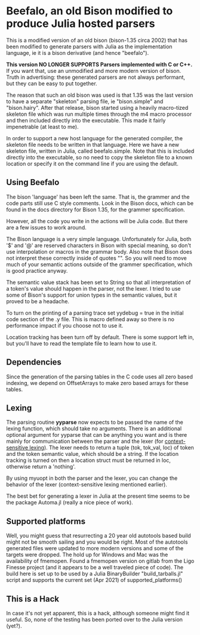 # Beefalo, an old Bison modified to produce Julia hosted parsers

This is a modified version of an old bison (bison-1.35 circa 2002)
that has been modified to generate parsers with Julia as the
implementation language, ie it is a bison derivative (and hence
"beefalo").

**This version NO LONGER SUPPORTS Parsers implemented with C or C++.**
If you want that, use an unmodified and more modern
version of bison. Truth in advertising: these generated parsers are
not always performant, but they can be easy to put together.

The reason that such an old bison was used is that 1.35 was the last
version to have a separate "skeleton" parsing file, ie "bison.simple"
and "bison.hairy". After that release, bison started using a heavily
macro-tized skeleton file which was run multiple times through the m4
macro processor and then included directly into the executable.  This
made it fairly impenetrable (at least to me).

In order to support a new host language for the generated compiler,
the skeleton file needs to be written in that language. Here we have a
new skeleton file, written in Julia, called beefalo.simple. Note that
this is included directly into the executable, so no need to copy the
skeleton file to a known location or specify it on the command line if
you are using the default.

## Using Beefalo

The bison 'language' has been left the same.  That is, the grammer and
the code parts still use C style comments.  Look in the Bison docs,
which can be found in the docs directory for Bison 1.35, for the
grammer specification.

However, all the code you write in the actions will be Julia code.
But there are a few issues to work around.

The Bison language is a very simple language.  Unfortunately for
Julia, both '$' and '@' are reserved characters in Bison with special
meaning, so don't use interpolation or macros in the grammar body.
Also note that Bison does not interpret these correctly inside of
quotes "".  So you will need to move much of your semantic actions
outside of the grammer specification, which is good practice anyway.

The semantic value stack has been set to String so that all interpretation
of a token's value should happen in the parser, not the lexer. I tried
to use some of Bison's support for union types in the semantic values,
but it proved to be a headache.

To turn on the printing of a parsing trace set yydebug = true in
the initial code section of the .y file.  This is macro defined away
so there is no performance impact if you choose not to use it.

Location tracking has been turn off by default. There is some support
left in, but you'll have to read the template file to learn how to
use it.

## Dependencies
Since the generation of the parsing tables in the C code uses all zero
based indexing, we depend on OffsetArrays to make zero based arrays
for these tables.

## Lexing

The parsing routine **yyparse** now expects to be passed the name of
the lexing function, which should take no arguments.  There is an
additional optional argument for yyparse that can be anything you want
and is there mainly for communication between the parser and the lexer
(for [context-sensitive lexing](https://en.wikipedia.org/wiki/Lexical_analysis#Context-sensitive_lexing)).
The lexer needs to return a tuple (tok, tok_val, loc) of token and the
token semantic value, which should be a string. If the location
tracking is turned on then a location struct must be returned in loc,
otherwise return a 'nothing'.

By using myuopt in both the parser and the lexer, you can change the
behavior of the lexer (context-sensitive lexing mentioned earlier).

The best bet for generating a lexer in Julia at the present time seems to
be the package Automa.jl (really a nice piece of work).

## Supported platforms
Well, you might guess that resurrecting a 20 year old autotools based
build might not be smooth sailing and you would be right. Most of the
autotools generated files were updated to more modern versions and
some of the targets were dropped. The hold up for Windows and Mac was
the availability of fmemopen. Found a fmemopen version on gitlab from
the Ligo Finesse project (and it appears to be a well traveled piece of
code). The build here is set up to be used by a Julia BinaryBuilder
"build_tarballs.jl" script and supports the current set (Apr 2021) of
supported_platforms()



## This is a Hack
In case it's not yet apparent, this is a hack, although someone might
find it useful.  So, none of the testing has been ported over to the
Julia version (yet?).

